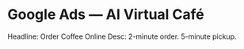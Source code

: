 # Google Ads — AI Virtual Café
Headline: Order Coffee Online
Desc: 2-minute order. 5-minute pickup.

